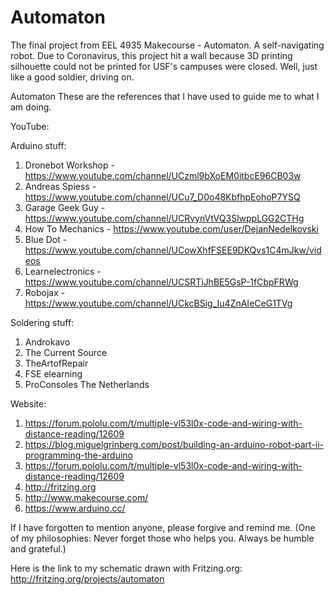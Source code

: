 # Automaton
The final project from EEL 4935 Makecourse - Automaton.  A self-navigating robot.  Due to Coronavirus, this project hit a wall because 3D printing silhouette could not be printed for USF's campuses were closed.  Well, just like a good soldier, driving on.

Automaton These are the references that I have used to guide me to what I am doing.

YouTube:

  Arduino stuff:

  1. Dronebot Workshop - https://www.youtube.com/channel/UCzml9bXoEM0itbcE96CB03w
  2. Andreas Spiess - https://www.youtube.com/channel/UCu7_D0o48KbfhpEohoP7YSQ
  3. Garage Geek Guy - https://www.youtube.com/channel/UCRvynVtVQ3SlwppLGG2CTHg
  4. How To Mechanics - https://www.youtube.com/user/DejanNedelkovski
  5. Blue Dot - https://www.youtube.com/channel/UCowXhfFSEE9DKQvs1C4mJkw/videos
  6. Learnelectronics - https://www.youtube.com/channel/UCSRTiJhBE5GsP-1fCbpFRWg
  7. Robojax - https://www.youtube.com/channel/UCkcBSig_Iu4ZnAIeCeG1TVg

Soldering stuff:

1. Androkavo
2. The Current Source
3. TheArtofRepair
4. FSE elearning
5. ProConsoles The Netherlands

Website:

1. https://forum.pololu.com/t/multiple-vl53l0x-code-and-wiring-with-distance-reading/12609
2. https://blog.miguelgrinberg.com/post/building-an-arduino-robot-part-ii-programming-the-arduino
3. https://forum.pololu.com/t/multiple-vl53l0x-code-and-wiring-with-distance-reading/12609
4. http://fritzing.org
5. http://www.makecourse.com/
6. https://www.arduino.cc/

If I have forgotten to mention anyone, please forgive and remind me. (One of my philosophies: Never forget those who helps you. Always be humble and grateful.)

Here is the link to my schematic drawn with Fritzing.org: http://fritzing.org/projects/automaton
